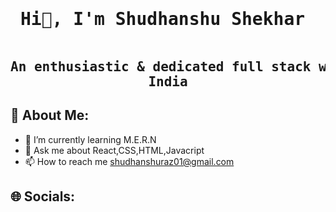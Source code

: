   ####  <div align="center"><pre> <h1>  Hi👋, I'm Shudhanshu Shekhar </h1></pre> </div>

##     <div align="center"><pre> An enthusiastic & dedicated full stack web developer from India</pre></div>


##   💫 About Me:
- 🌱  I’m currently learning M.E.R.N
- 💬  Ask me about React,CSS,HTML,Javacript
- 📫 How to reach me shudhanshuraz01@gmail.com

## 🌐 Socials:






